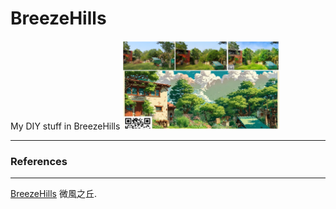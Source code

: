 # BreezeHills
My DIY stuff in BreezeHills
<img src="PIC/BreezeHills0328_2025.png" width=50%> <br>

---
### References
---
[BreezeHills](https://www.nxp.com/docs/en/application-note/AN3219.pdf) 微風之丘. <br>
 
